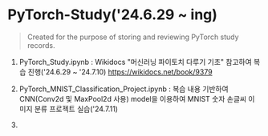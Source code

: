 # PyTorch-Study('24.6.29 ~ ing)

> Created for the purpose of storing and reviewing PyTorch study records.

1. PyTorch_Study.ipynb : Wikidocs "머신러닝 파이토치 다루기 기초" 참고하여 복습 진행('24.6.29 ~ '24.7.10) https://wikidocs.net/book/9379

2. PyTorch_MNIST_Classification_Project.ipynb : 복습 내용 기반하여 CNN(Conv2d 및 MaxPool2d 사용) model을 이용하여 MNIST 숫자 손글씨 이미지 분류 프로젝트 실습('24.7.11)

3. 